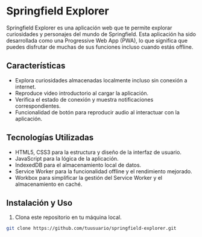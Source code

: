 # Springfield Explorer

Springfield Explorer es una aplicación web que te permite explorar curiosidades y personajes del mundo de Springfield. Esta aplicación ha sido desarrollada como una Progressive Web App (PWA), lo que significa que puedes disfrutar de muchas de sus funciones incluso cuando estás offline.

## Características

- Explora curiosidades almacenadas localmente incluso sin conexión a internet.
- Reproduce video introductorio al cargar la aplicación.
- Verifica el estado de conexión y muestra notificaciones correspondientes.
- Funcionalidad de botón para reproducir audio al interactuar con la aplicación.

## Tecnologías Utilizadas

- HTML5, CSS3 para la estructura y diseño de la interfaz de usuario.
- JavaScript para la lógica de la aplicación.
- IndexedDB para el almacenamiento local de datos.
- Service Worker para la funcionalidad offline y el rendimiento mejorado.
- Workbox para simplificar la gestión del Service Worker y el almacenamiento en caché.

## Instalación y Uso

1. Clona este repositorio en tu máquina local.

```bash
git clone https://github.com/tuusuario/springfield-explorer.git
